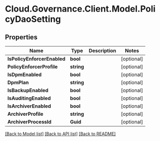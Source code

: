 # Cloud.Governance.Client.Model.PolicyDaoSetting
## Properties

Name | Type | Description | Notes
------------ | ------------- | ------------- | -------------
**IsPolicyEnforcerEnabled** | **bool** |  | [optional] 
**PolicyEnforcerProfile** | **string** |  | [optional] 
**IsDpmEnabled** | **bool** |  | [optional] 
**DpmPlan** | **string** |  | [optional] 
**IsBackupEnabled** | **bool** |  | [optional] 
**IsAuditingEnabled** | **bool** |  | [optional] 
**IsArchiverEnabled** | **bool** |  | [optional] 
**ArchiverProfile** | **string** |  | [optional] 
**ArchiverProcessId** | **Guid** |  | [optional] 

[[Back to Model list]](../README.md#documentation-for-models) [[Back to API list]](../README.md#documentation-for-api-endpoints) [[Back to README]](../README.md)

